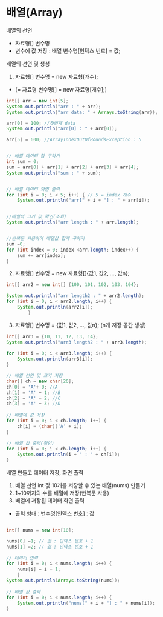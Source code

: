 # 배열(Array)
배열의 선언
- 자료형[] 변수명
- 변수에 값 저장 : 배열 변수명[인덱스 번호] = 값;

배열의 선언 및 생성
1. 자료형[] 변수명 = new 자료형[개수];
- (= 자료형 변수명[] = new 자료형[개수];)
```java
int[] arr = new int[5];
System.out.println("arr : " + arr);
System.out.println("arr data: " + Arrays.toString(arr));

arr[0] = 100; //첫번째 data
System.out.println("arr[0] : " + arr[0]);

arr[5] = 600; //ArrayIndexOutOfBoundsException : 5


// 배열 데이터 합 구하기
int sum = 0;
sum = arr[0] + arr[1] + arr[2] + arr[3] + arr[4];
System.out.println("sum : " + sum);


// 배열 데이터 화면 출력
for (int i = 0; i < 5; i++) { // 5 = index 개수
	System.out.println("arr[" + i + "] : " + arr[i]);


//배열의 크기 값 확인(조회)
System.out.println("arr length : " + arr.length);


//반복문 사용하여 배열값 합계 구하기
sum =0;
for (int index = 0; index <arr.length; index++) {
	sum += arr[index];
}
```
2. 자료형[] 변수명 = new 자료형[]{값1, 값2, ..., 값n};
```java
int[] arr2 = new int[] {100, 101, 102, 103, 104};

System.out.println("arr length2 : " + arr2.length);
for (int i = 0; i < arr2.length; i++) {
	System.out.println(arr2[i]);
		}
```
3. 자료형[] 변수명 = {값1, 값2, ..., 값n}; (n개 저장 공간 생성)
```java
int[] arr3 = {10, 11, 12, 13, 14};
System.out.println("arr3 length2 : " + arr3.length);
		
for (int i = 0; i < arr3.length; i++) {
	System.out.println(arr3[i]);
}
```

```java
// 배열 선언 및 크기 지정
char[] ch = new char[26]; 
ch[0] = 'A'+ 0; //A
ch[1] = 'A' + 1; //B
ch[2] = 'A' + 2; //C
ch[3] = 'A' + 3; //D
		
// 배열에 값 저장
for (int i = 0; i < ch.length; i++) {
	ch[i] = (char)('A' + i);
}
		
// 배열 값 출력(확인)
for (int i = 0; i < ch.length; i++) {
	System.out.println(i + " : " + ch[i]);
}
```

배열 만들고 데이터 저장, 화면 출력
1. 배열 선언 int 값 10개를 저장할 수 있는 배열(nums) 만들기
2. 1~10까지의 수를 배열에 저장(반복문 사용)
3. 배열에 저장된 데이터 화면 출력
- 출력 형태 : 변수명[인덱스 번호] : 값

```java

int[] nums = new int[10];

nums[0] =1; // 값 : 인덱스 번호 + 1
nums[1] =2; // 값 : 인덱스 번호 + 1
		
// 데이터 입력
for (int i = 0; i < nums.length; i++) {
	nums[i] = i + 1;
	}
System.out.println(Arrays.toString(nums));
		
// 배열 값 출력
for (int i = 0; i < nums.length; i++) {
	System.out.println("nums[" + i + "] : " + nums[i]);
}
```

